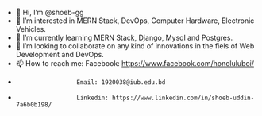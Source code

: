 - 👋 Hi, I’m @shoeb-gg
- 👀 I’m interested in MERN Stack, DevOps, Computer Hardware, Electronic Vehicles.
- 🌱 I’m currently learning MERN Stack, Django, Mysql and Postgres.
- 💞️ I’m looking to collaborate on any kind of innovations in the fiels of Web Development and DevOps.
- 📫 How to reach me: Facebook: https://www.facebook.com/honoluluboi/
-                      Email: 1920038@iub.edu.bd
-                      Linkedin: https://www.linkedin.com/in/shoeb-uddin-7a6b0b198/
                       

<!---
shoeb-gg/shoeb-gg is a ✨ special ✨ repository because its `README.md` (this file) appears on your GitHub profile.
You can click the Preview link to take a look at your changes.
--->
